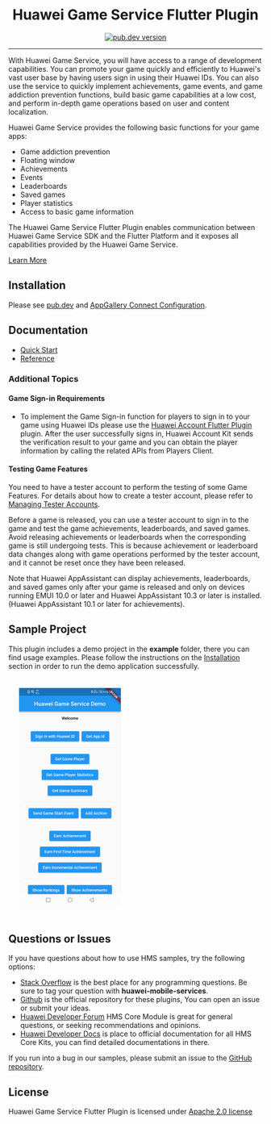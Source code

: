 <p align="center">
  <h1 align="center">Huawei Game Service Flutter Plugin</h1>
</p>

<p align="center">
  <a href="https://pub.dev/packages/huawei_gameservice"><img src="https://img.shields.io/pub/v/huawei_gameservice?style=for-the-badge" alt="pub.dev version"></a>
</p>

----

With Huawei Game Service, you will have access to a range of development capabilities. You can promote your game quickly and efficiently to Huawei's vast user base by having users sign in using their Huawei IDs. You can also use the service to quickly implement achievements, game events, and game addiction prevention functions, build basic game capabilities at a low cost, and perform in-depth game operations based on user and content localization.

Huawei Game Service provides the following basic functions for your game apps:
- Game addiction prevention
- Floating window
- Achievements
- Events
- Leaderboards
- Saved games
- Player statistics
- Access to basic game information

The Huawei Game Service Flutter Plugin enables communication between Huawei Game Service SDK and the Flutter Platform and it exposes all capabilities provided by the Huawei Game Service.

[Learn More](https://developer.huawei.com/consumer/en/doc/development/HMS-Plugin-Guides/introduction-0000001080980430?ha_source=hms1)

## Installation

Please see [pub.dev](https://pub.dev/packages/huawei_gameservice/install) and [AppGallery Connect Configuration](https://developer.huawei.com/consumer/en/doc/development/HMS-Plugin-Guides/config-agc-0000001080660860?ha_source=hms1).

## Documentation

- [Quick Start](https://developer.huawei.com/consumer/en/doc/development/HMS-Plugin-Guides/client-dev-overview-0000001080675722?ha_source=hms1)
- [Reference](https://developer.huawei.com/consumer/en/doc/development/HMS-Plugin-References-V1/flutter-apis-overview-0000001080990190-V1?ha_source=hms1)

### Additional Topics

#### Game Sign-in Requirements

- To implement the Game Sign-in function  for players to sign in to your game using Huawei IDs please use the [Huawei Account Flutter Plugin](https://pub.dev/packages/huawei_account) plugin. After the user successfully signs in, Huawei Account Kit sends the verification result to your game and you can obtain the player information by calling the related APIs from Players Client.

#### Testing Game Features

You need to have a tester account to perform the testing of some Game Features. For details about how to create a tester account, please refer to [Managing Tester Accounts](https://developer.huawei.com/consumer/en/doc/distribution/app/agc-tester_account_mgt?ha_source=hms1).

Before a game is released, you can use a tester account to sign in to the game and test the game achievements, leaderboards, and saved games. Avoid releasing achievements or leaderboards when the corresponding game is still undergoing tests. This is because achievement or leaderboard data changes along with game operations performed by the tester account, and it cannot be reset once they have been released.

Note that Huawei AppAssistant can display achievements, leaderboards, and saved games only after your game is released and only on devices running EMUI 10.0 or later and Huawei AppAssistant 10.3 or later is installed. (Huawei AppAssistant 10.1 or later for achievements).

## Sample Project

This plugin includes a demo project in the **example** folder, there you can find usage examples. Please follow the instructions on the [Installation](#installation) section in order to run the demo application successfully.

<img src="https://github.com/HMS-Core/hms-flutter-plugin/raw/master/flutter-hms-gameservice/example/.docs/demo_app_screenshot.png" width = 40% height = 40% style="margin:1.5em">

## Questions or Issues

If you have questions about how to use HMS samples, try the following options:

- [Stack Overflow](https://stackoverflow.com/questions/tagged/huawei-mobile-services) is the best place for any programming questions. Be sure to tag your question with 
  **huawei-mobile-services**.
- [Github](https://github.com/HMS-Core/hms-flutter-plugin) is the official repository for these plugins, You can open an issue or submit your ideas.
- [Huawei Developer Forum](https://forums.developer.huawei.com/forumPortal/en/home?fid=0101187876626530001?ha_source=hms1) HMS Core Module is great for general questions, or seeking recommendations and opinions.
- [Huawei Developer Docs](https://developer.huawei.com/consumer/en/doc/overview/HMS-Core-Plugin?ha_source=hms1) is place to official documentation for all HMS Core Kits, you can find detailed documentations in there.

If you run into a bug in our samples, please submit an issue to the [GitHub repository](https://github.com/HMS-Core/hms-flutter-plugin).

## License

Huawei Game Service Flutter Plugin is licensed under [Apache 2.0 license](LICENSE)
